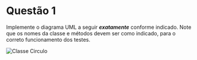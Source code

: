 # Questão 1

Implemente o diagrama UML a seguir ***exatamente*** conforme indicado.
Note que os nomes da classe e métodos devem ser como indicado, para o 
correto funcionamento dos testes.

![Classe Circulo](http://yuml.me/gregori/2af8866b.png)